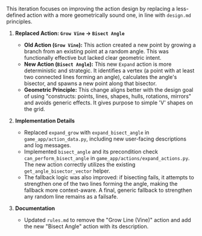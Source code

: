 This iteration focuses on improving the action design by replacing a less-defined action with a more geometrically sound one, in line with `design.md` principles.

1.  **Replaced Action: `Grow Vine` -> `Bisect Angle`**
    *   **Old Action (`Grow Vine`):** This action created a new point by growing a branch from an existing point at a random angle. This was functionally effective but lacked clear geometric intent.
    *   **New Action (`Bisect Angle`):** This new `Expand` action is more deterministic and strategic. It identifies a vertex (a point with at least two connected lines forming an angle), calculates the angle's bisector, and spawns a new point along that bisector.
    *   **Geometric Principle:** This change aligns better with the design goal of using "constructs: points, lines, shapes, hulls, rotations, mirrors" and avoids generic effects. It gives purpose to simple 'V' shapes on the grid.

2.  **Implementation Details**
    *   Replaced `expand_grow` with `expand_bisect_angle` in `game_app/action_data.py`, including new user-facing descriptions and log messages.
    *   Implemented `bisect_angle` and its precondition check `can_perform_bisect_angle` in `game_app/actions/expand_actions.py`. The new action correctly utilizes the existing `get_angle_bisector_vector` helper.
    *   The fallback logic was also improved: if bisecting fails, it attempts to strengthen one of the two lines forming the angle, making the fallback more context-aware. A final, generic fallback to strengthen any random line remains as a failsafe.

3.  **Documentation**
    *   Updated `rules.md` to remove the "Grow Line (Vine)" action and add the new "Bisect Angle" action with its description.